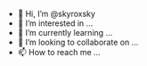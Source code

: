 - 👋 Hi, I’m @skyroxsky
- 👀 I’m interested in ...
- 🌱 I’m currently learning ...
- 💞️ I’m looking to collaborate on ...
- 📫 How to reach me ...

<!---
skyroxsky/skyroxsky is a ✨ special ✨ repository because its `README.md` (this file) appears on your GitHub profile.
You can click the Preview link to take a look at your changes.
--->
